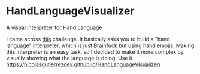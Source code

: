 # HandLanguageVisualizer
A visual interpreter for Hand Language

I came across [this](https://github.com/jesus-seijas-sp/hand-challenge) challenge. It basically asks you to build a "hand language" interpreter, which is just Brainfuck but using hand emojis.
Making this interpreter is an easy task, so I decided to make it more complex by visually showing what the language is doing. Use it https://nicolasgutierrezdev.github.io/HandLanguageVisualizer/

